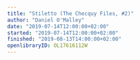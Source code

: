 ```yaml
---
title: "Stiletto (The Checquy Files, #2)"
author: "Daniel O'Malley"
date: "2019-07-14T12:00:00+02:00"
started: "2019-07-14T12:00:00+02:00"
finished: "2019-08-13T14:00:00+02:00"
openlibraryID: OL17616112W
---
```

